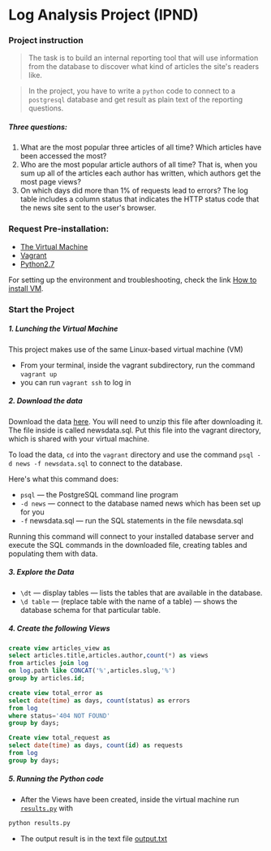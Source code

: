 # Log Analysis Project (IPND)

### Project instruction
>The task is  to build an internal reporting tool that will use information from the database to discover what kind of articles the site's readers like.

>In the project, you have to write a `python` code to connect to a `postgresql` database and get result as plain text of the reporting questions.

##### Three questions:
1. What are the most popular three articles of all time? Which articles have been accessed the most?
2. Who are the most popular article authors of all time? That is, when you sum up all of the articles each author has written, which authors get the most page views?
3. On which days did more than 1% of requests lead to errors? The log table includes a column status that indicates the HTTP status code that the news site sent to the user's browser.

### Request Pre-installation:
* [The Virtual Machine](https://www.virtualbox.org/)  
* [Vagrant](https://www.vagrantup.com/)
* [Python2.7](https://www.python.org/)  

For setting up the environment and troubleshooting, check the link [How to install VM](https://classroom.udacity.com/nanodegrees/nd000/parts/b910112d-b5c0-4bfe-adca-6425b137ed12/modules/a3a0987f-fc76-4d14-a759-b2652d06ab2b/lessons/303a271d-bc69-4eba-ae38-e9875f841604/concepts/14c72fe3-e3fe-4959-9c4b-467cf5b7c3a0).

### Start the Project

##### 1. Lunching the Virtual Machine
This project makes use of the same Linux-based virtual machine (VM)
* From your terminal, inside the vagrant subdirectory, run the command `vagrant up`
* you can run `vagrant ssh` to log in

##### 2. Download the data
Download the data [here](https://d17h27t6h515a5.cloudfront.net/topher/2016/August/57b5f748_newsdata/newsdata.zip). You will need to unzip this file after downloading it. The file inside is called newsdata.sql. Put this file into the vagrant directory, which is shared with your virtual machine.

To load the data, `cd` into the `vagrant` directory and use the command `psql -d news -f newsdata.sql` to connect to the database.

Here's what this command does:

* `psql` — the PostgreSQL command line program
* `-d news` — connect to the database named news which has been set up for you
* `-f` newsdata.sql — run the SQL statements in the file newsdata.sql

Running this command will connect to your installed database server and execute the SQL commands in the downloaded file, creating tables and populating them with data.

##### 3. Explore the Data
* `\dt` — display tables — lists the tables that are available in the database.
* `\d table` — (replace table with the name of a table) — shows the database schema for that particular table.

##### 4. Create the following Views
 ```sql
create view articles_view as
select articles.title,articles.author,count(*) as views
from articles join log
on log.path like CONCAT('%',articles.slug,'%')
group by articles.id;
  ```
  ```sql
create view total_error as
select date(time) as days, count(status) as errors
from log
where status='404 NOT FOUND'
group by days;
 ```
 ```sql
Create view total_request as
select date(time) as days, count(id) as requests
from log
group by days;
 ```
##### 5. Running the Python code
* After the Views have been created, inside the virtual machine run [`results.py`](https://github.com/xuefeihexue/IPND_project6/blob/master/results.py) with
 ```python
 python results.py
 ```
* The output result is in the text file [output.txt](https://github.com/xuefeihexue/IPND_project6/blob/master/output.txt)

